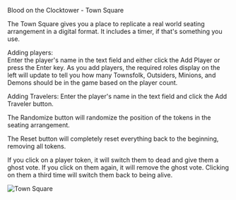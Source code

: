 Blood on the Clocktower - Town Square

The Town Square gives you a place to replicate a real world seating arrangement in a digital format. It includes a timer, if that's something you use.

Adding players:<br>
Enter the player's name in the text field and either click the Add Player or press the Enter key. As you add players, the required roles display on the left will update to tell you how many Townsfolk, Outsiders, Minions, and Demons should be in the game based on the player count.

Adding Travelers:
Enter the player's name in the text field and click the Add Traveler button.

The Randomize button will randomize the position of the tokens in the seating arrangement.

The Reset button will completely reset everything back to the beginning, removing all tokens.

If you click on a player token, it will switch them to dead and give them a ghost vote. If you click on them again, it will remove the ghost vote. Clicking on them a third time will switch them back to being alive.

![Town Square](/TownSquare/Preview.png?raw=true)
